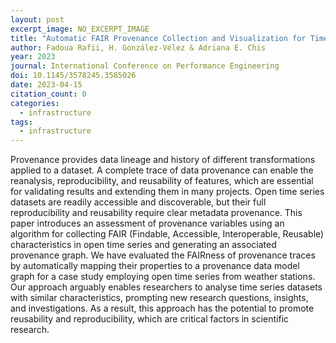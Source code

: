 ```yaml
---
layout: post
excerpt_image: NO_EXCERPT_IMAGE
title: "Automatic FAIR Provenance Collection and Visualization for Time Series"
author: Fadoua Rafii, H. González-Vélez & Adriana E. Chis
year: 2023
journal: International Conference on Performance Engineering
doi: 10.1145/3578245.3585026
date: 2023-04-15
citation_count: 0
categories:
  - infrastructure
tags:
  - infrastructure
---
```

Provenance provides data lineage and history of different transformations applied to a dataset. A complete trace of data provenance can enable the reanalysis, reproducibility, and reusability of features, which are essential for validating results and extending them in many projects. Open time series datasets are readily accessible and discoverable, but their full reproducibility and reusability require clear metadata provenance. This paper introduces an assessment of provenance variables using an algorithm for collecting FAIR (Findable, Accessible, Interoperable, Reusable) characteristics in open time series and generating an associated provenance graph. We have evaluated the FAIRness of provenance traces by automatically mapping their properties to a provenance data model graph for a case study employing open time series from weather stations. Our approach arguably enables researchers to analyse time series datasets with similar characteristics, prompting new research questions, insights, and investigations. As a result, this approach has the potential to promote reusability and reproducibility, which are critical factors in scientific research.
